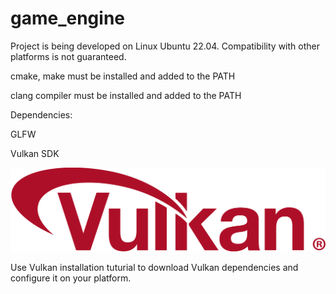 # game_engine

Project is being developed on Linux Ubuntu 22.04. Compatibility with other platforms is not guaranteed. 


cmake, make must be installed and added to the PATH 

clang compiler must be installed and added to the PATH


Dependencies:

GLFW

Vulkan SDK

![Alt text](image.png)

Use Vulkan installation tuturial to download Vulkan dependencies and configure it on your platform.

